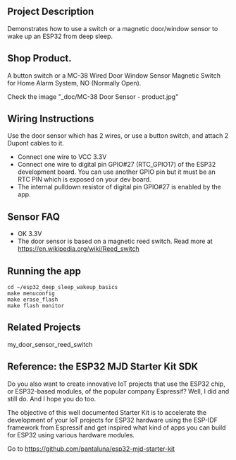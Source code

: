 ## Project Description
Demonstrates how to use a switch or a magnetic door/window sensor to wake up an ESP32 from deep sleep. 

## Shop Product.
A button switch or a MC-38 Wired Door Window Sensor Magnetic Switch for Home Alarm System, NO (Normally Open).

Check the image "_doc/MC-38 Door Sensor - product.jpg"

## Wiring Instructions
Use the door sensor which has 2 wires, or use a button switch, and attach 2 Dupont cables to it.

- Connect one wire to VCC 3.3V
- Connect one wire to digital pin GPIO#27 (RTC_GPIO17) of the ESP32 development board. You can use another GPIO pin but it must be an RTC PIN which is exposed on your dev board.
- The internal pulldown resistor of digital pin GPIO#27 is enabled by the app.

## Sensor FAQ
- OK 3.3V
- The door sensor is based on a magnetic reed switch. Read more at https://en.wikipedia.org/wiki/Reed_switch

## Running the app
```
cd ~/esp32_deep_sleep_wakeup_basics
make menuconfig
make erase_flash
make flash monitor
```
## Related Projects
my_door_sensor_reed_switch



## Reference: the ESP32 MJD Starter Kit SDK

Do you also want to create innovative IoT projects that use the ESP32 chip, or ESP32-based modules, of the popular company Espressif? Well, I did and still do. And I hope you do too.

The objective of this well documented Starter Kit is to accelerate the development of your IoT projects for ESP32 hardware using the ESP-IDF framework from Espressif and get inspired what kind of apps you can build for ESP32 using various hardware modules.

Go to https://github.com/pantaluna/esp32-mjd-starter-kit

